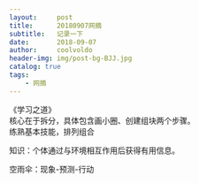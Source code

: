 ```yaml
---
layout:     post
title:      20180907网摘
subtitle:   记录一下
date:       2018-09-07
author:     coolvoldo
header-img: img/post-bg-BJJ.jpg
catalog: true
tags:
    - 网摘 
---
```


《学习之道》  
核心在于拆分，具体包含画小圈、创建组块两个步骤。  
练熟基本技能，排列组合  

知识：个体通过与环境相互作用后获得有用信息。  

空雨伞：现象-预测-行动  



